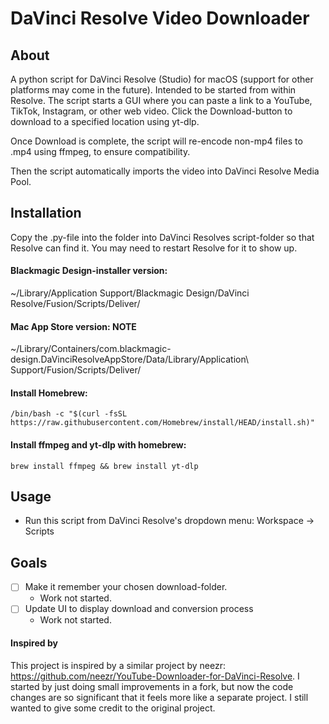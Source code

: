 # DaVinci Resolve Video Downloader


## About
A python script for DaVinci Resolve (Studio) for macOS (support for other platforms may come in the future). Intended to be started from within Resolve.
The script starts a GUI where you can paste a link to a YouTube, TikTok, Instagram, or other web video. Click the Download-button to download to a specified location using yt-dlp.

Once Download is complete, the script will re-encode non-mp4 files to .mp4 using ffmpeg, to ensure compatibility.

Then the script automatically imports the video into DaVinci Resolve Media Pool.



## Installation
Copy the .py-file into the folder into DaVinci Resolves script-folder so that Resolve can find it. You may need to restart Resolve for it to show up.

#### Blackmagic Design-installer version:
~/Library/Application Support/Blackmagic Design/DaVinci Resolve/Fusion/Scripts/Deliver/

#### Mac App Store version: NOTE
~/Library/Containers/com.blackmagic-design.DaVinciResolveAppStore/Data/Library/Application\ Support/Fusion/Scripts/Deliver/

#### Install Homebrew:
`/bin/bash -c "$(curl -fsSL https://raw.githubusercontent.com/Homebrew/install/HEAD/install.sh)"`

#### Install ffmpeg and yt-dlp with homebrew:
`brew install ffmpeg && brew install yt-dlp`


## Usage
- Run this script from DaVinci Resolve's dropdown menu: Workspace -> Scripts


## Goals
- [ ] Make it remember your chosen download-folder.
	- Work not started.
- [ ] Update UI to display download and conversion process
	- Work not started.



#### Inspired by
This project is inspired by a similar project by neezr: https://github.com/neezr/YouTube-Downloader-for-DaVinci-Resolve.
I started by just doing small improvements in a fork, but now the code changes are so significant that it feels more like a separate project. I still wanted to give some credit to the original project.

